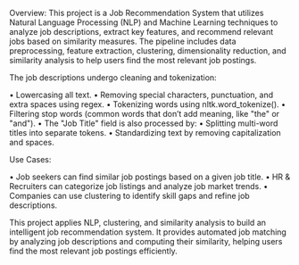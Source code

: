 Overview: 
This project is a Job Recommendation System that utilizes Natural Language Processing (NLP) and Machine Learning techniques to analyze job descriptions, extract key features, and recommend relevant jobs based on similarity measures. The pipeline includes data preprocessing, feature extraction, clustering, dimensionality reduction, and similarity analysis to help users find the most relevant job postings.

The job descriptions undergo cleaning and tokenization:

• Lowercasing all text.
• Removing special characters, punctuation, and extra spaces using regex.
• Tokenizing words using nltk.word_tokenize().
• Filtering stop words (common words that don’t add meaning, like "the" or "and").
• The "Job Title" field is also processed by:
• Splitting multi-word titles into separate tokens.
• Standardizing text by removing capitalization and spaces.

Use Cases:

• Job seekers can find similar job postings based on a given job title.
• HR & Recruiters can categorize job listings and analyze job market trends.
• Companies can use clustering to identify skill gaps and refine job descriptions.

This project applies NLP, clustering, and similarity analysis to build an intelligent job recommendation system. It provides automated job matching by analyzing job descriptions and computing their similarity, helping users find the most relevant job postings efficiently.
